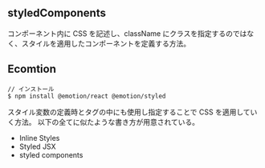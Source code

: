 ## styledComponents

コンポーネント内に CSS を記述し、className にクラスを指定するのではなく、スタイルを適用したコンポーネントを定義する方法。

## Ecomtion

```
// インストール
$ npm install @emotion/react @emotion/styled
```

スタイル変数の定義時とタグの中にも使用し指定することで CSS を適用していく方法。
以下の全てに似たような書き方が用意されている。

- Inline Styles
- Styled JSX
- styled components
